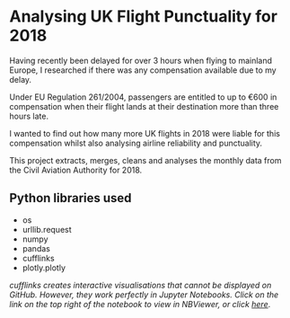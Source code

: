 # Analysing UK Flight Punctuality for 2018

Having recently been delayed for over 3 hours when flying to mainland Europe, I researched if there was any compensation available due to my delay. 

Under EU Regulation 261/2004, passengers are entitled to up to €600 in compensation when their flight lands at their destination more than three hours late. 

I wanted to find out how many more UK flights in 2018 were liable for this compensation whilst also analysing airline reliability and punctuality.

This project extracts, merges, cleans and analyses the monthly data from the Civil Aviation Authority for 2018.

## Python libraries used
- os
- urllib.request
- numpy
- pandas
- cufflinks
- plotly.plotly


*cufflinks creates interactive visualisations that cannot be displayed on GitHub. However, they work perfectly in Jupyter Notebooks.
Click on the link on the top right of the notebook to view in NBViewer, or click [here](https://nbviewer.jupyter.org/github/cmcd21/flight_punctuality/blob/a2d1043334041bc5a88b4cdadea4f5626bca0c5a/flight_data.ipynb)*.
